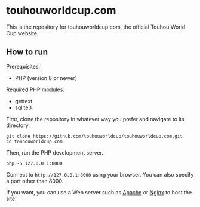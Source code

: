 # touhouworldcup.com
This is the repository for touhouworldcup.com, the official Touhou World Cup website.

## How to run
Prerequisites:
* PHP (version 8 or newer)

Required PHP modules:
* gettext
* sqlite3

First, clone the repository in whatever way you prefer and navigate to its directory.
```
git clone https://github.com/touhouworldcup/touhouworldcup.com.git
cd touhouworldcup.com
```
Then, run the PHP development server.
```
php -S 127.0.0.1:8000
```
Connect to `http://127.0.0.1:8000` using your browser. You can also specify a port other than 8000.

If you want, you can use a Web server such as [Apache](https://apache.org/) or [Nginx](https://nginx.org/) to host the site.